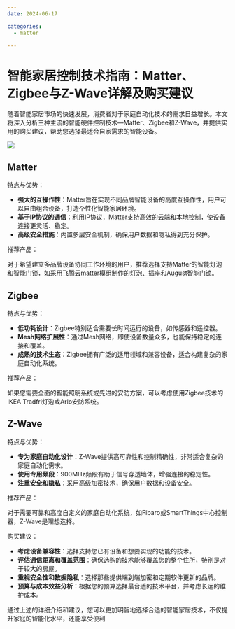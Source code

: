 ```yaml
---
date: 2024-06-17

categories:
  - matter

---
```


# 智能家居控制技术指南：Matter、Zigbee与Z-Wave详解及购买建议

随着智能家居市场的快速发展，消费者对于家庭自动化技术的需求日益增长。本文将深入分析三种主流的智能硬件控制技术—Matter、Zigbee和Z-Wave，并提供实用的购买建议，帮助您选择最适合自家需求的智能设备。
<!-- more -->

![](/assets/images/链接方式.jpg)

## Matter

特点与优势：

- **强大的互操作性**：Matter旨在实现不同品牌智能设备的高度互操作性，用户可以自由组合设备，打造个性化智能家居环境。
- **基于IP协议的通信**：利用IP协议，Matter支持高效的云端和本地控制，使设备连接更灵活、稳定。
- **高级安全措施**：内置多层安全机制，确保用户数据和隐私得到充分保护。

推荐产品：

对于希望建立多品牌设备协同工作环境的用户，推荐选择支持Matter的智能灯泡和智能门锁，如采用[飞腾云matter模组制作的灯泡、插座](../../solutions/matter/index.md)和August智能门锁。

## Zigbee
特点与优势：

- **低功耗设计**：Zigbee特别适合需要长时间运行的设备，如传感器和遥控器。
- **Mesh网络扩展性**：通过Mesh网络，即使设备数量众多，也能保持稳定的连接和覆盖。
- **成熟的技术生态**：Zigbee拥有广泛的适用领域和兼容设备，适合构建复杂的家庭自动化系统。

推荐产品：

如果您需要全面的智能照明系统或先进的安防方案，可以考虑使用Zigbee技术的IKEA Tradfri灯泡或Arlo安防系统。

## Z-Wave
特点与优势：

- **专为家庭自动化设计**：Z-Wave提供高可靠性和控制精确性，非常适合复杂的家庭自动化需求。
- **使用专用频段**：900MHz频段有助于信号穿透墙体，增强连接的稳定性。
- **注重安全和隐私**：采用高级加密技术，确保用户数据和设备安全。

推荐产品：

对于需要可靠和高度自定义的家庭自动化系统，如Fibaro或SmartThings中心控制器，Z-Wave是理想选择。

购买建议：

- **考虑设备兼容性**：选择支持您已有设备和想要实现的功能的技术。
- **评估通信距离和覆盖范围**：确保选购的技术能够覆盖您的整个住所，特别是对于较大的房屋。
- **重视安全性和数据隐私**：选择那些提供端到端加密和定期软件更新的品牌。
- **预算与成本效益分析**：根据您的预算选择最合适的技术平台，并考虑长远的维护成本。

通过上述的详细介绍和建议，您可以更加明智地选择合适的智能家居技术，不仅提升家庭的智能化水平，还能享受便利